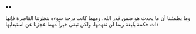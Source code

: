 ••

وما يطمئننا أن ما يحدث هو ضمن قدر الله، ومهما كانت درجة سوءه بنظرتنا القاصرة فإنها ذات حكمة بليغة ربما لن نفهمها، ولكن تبقى خيراً مهما عجزنا عن استيعابها